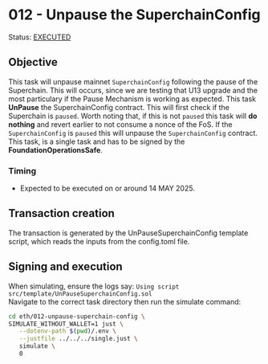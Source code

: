# 012 - Unpause the SuperchainConfig

Status: [EXECUTED](https://etherscan.io/tx/0x758b4196114928b4e43c2f3b6d65e0737dde9f1ed6f346eac16843f5fd3fac74)

## Objective

This task will unpause mainnet `SuperchainConfig` following the pause of the Superchain. This will occurs, since we are testing that U13 upgrade and the most particulary if the Pause Mechanism is working as expected.
This task **UnPause** the SuperchainConfig contract. This will first check if the Superchain is `paused`.
Worth noting that, if this is not `paused` this task will **do nothing** and revert earlier to not consume a nonce of the FoS.
If the `SuperchainConfig` is `paused` this will unpause the `SuperchainConfig` contract.
This task, is a single task and has to be signed by the **FoundationOperationsSafe**.

### Timing

- Expected to be executed on or around 14 MAY 2025.

## Transaction creation

The transaction is generated by the UnPauseSuperchainConfig template script, which reads the inputs from the config.toml file.

## Signing and execution

When simulating, ensure the logs say: `Using script src/template/UnPauseSuperchainConfig.sol` \
Navigate to the correct task directory then run the simulate command:

```bash
cd eth/012-unpause-superchain-config \
SIMULATE_WITHOUT_WALLET=1 just \
   --dotenv-path $(pwd)/.env \
   --justfile ../../../single.just \
   simulate \
   0
```
